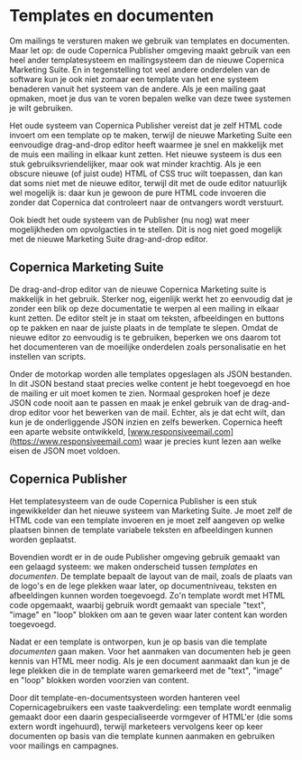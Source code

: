 # Templates en documenten

Om mailings te versturen maken we gebruik van templates en documenten. Maar
let op: de oude Copernica Publisher omgeving maakt gebruik van een heel
ander templatesysteem en mailingsysteem dan de nieuwe Copernica Marketing 
Suite. En in tegenstelling tot veel andere onderdelen van de software kun je 
ook niet zomaar een template van het ene systeem benaderen vanuit het systeem 
van de andere. Als je een mailing gaat opmaken, moet je dus van te voren 
bepalen welke van deze twee systemen je wilt gebruiken. 

Het oude systeem van Copernica Publisher vereist dat je zelf HTML code invoert
om een template op te maken, terwijl de nieuwe Marketing Suite een eenvoudige
drag-and-drop editor heeft waarmee je snel en makkelijk met de muis een mailing 
in elkaar kunt zetten. Het nieuwe systeem is dus een stuk gebruiksvriendelijker,
maar ook wat minder krachtig. Als je een obscure nieuwe (of juist oude) HTML of CSS 
truc wilt toepassen, dan kan dat soms niet met de nieuwe editor, terwijl dit 
met de oude editor natuurlijk wel mogelijk is: daar kun je gewoon de pure HTML 
code invoeren die zonder dat Copernica dat controleert naar de ontvangers
wordt verstuurt.

Ook biedt het oude systeem van de Publisher (nu nog) wat meer mogelijkheden 
om opvolgacties in te stellen. Dit is nog niet goed mogelijk met de nieuwe 
Marketing Suite drag-and-drop editor.


## Copernica Marketing Suite

De drag-and-drop editor van de nieuwe Copernica Marketing suite is 
makkelijk in het gebruik. Sterker nog, eigenlijk werkt het zo eenvoudig
dat je zonder een blik op deze documentatie te werpen al een mailing in elkaar 
kunt zetten. De editor stelt je in staat om teksten, afbeeldingen en buttons 
op te pakken en naar de juiste plaats in de template te slepen. Omdat de 
nieuwe editor zo eenvoudig is te gebruiken, beperken we ons daarom
tot het documenteren van de moeilijke onderdelen zoals personalisatie en
het instellen van scripts. 

Onder de motorkap worden alle templates opgeslagen als JSON bestanden. In dit
JSON bestand staat precies welke content je hebt toegevoegd en hoe de mailing
er uit moet komen te zien. Normaal gesproken hoef je deze JSON code 
nooit aan te passen en maak je enkel gebruik van de drag-and-drop editor
voor het bewerken van de mail. Echter, als je dat echt wilt, dan kun je de
onderliggende JSON inzien en zelfs bewerken. Copernica heeft een aparte 
website ontwikkeld, [www.responsiveemail.com](https://www.responsiveemail.com)
waar je precies kunt lezen aan welke eisen de JSON moet voldoen.


## Copernica Publisher

Het templatesysteem van de oude Copernica Publisher is een stuk ingewikkelder
dan het nieuwe systeem van Marketing Suite. Je moet zelf de HTML code van een
template invoeren en je moet zelf aangeven op welke plaatsen binnen de 
template variabele teksten en afbeeldingen kunnen worden geplaatst.

Bovendien wordt er in de oude Publisher omgeving gebruik gemaakt van een 
gelaagd systeem: we maken onderscheid tussen *templates* en 
*documenten*. De template bepaalt de layout van de mail, zoals de plaats van 
de logo's en de lege plekken waar later, op documentniveau, teksten en 
afbeeldingen kunnen worden toegevoegd. Zo'n template wordt met HTML code 
opgemaakt, waarbij gebruik wordt gemaakt van speciale "text", "image" en 
"loop" blokken om aan te geven waar later content kan worden toegevoegd.

Nadat er een template is ontworpen, kun je op basis van die template 
*documenten* gaan maken. Voor het aanmaken van documenten heb je geen kennis 
van HTML meer nodig. Als je een document aanmaakt dan kun je de lege plekken 
die in de template waren gemarkeerd met de "text", "image" en "loop" blokken
worden voorzien van content.

Door dit template-en-documentsysteen worden hanteren veel Copernicagebruikers
een vaste taakverdeling: een template wordt eenmalig gemaakt door een
daarin gespecialiseerde vormgever of HTML'er (die soms extern wordt ingehuurd),
terwijl marketeers vervolgens keer op keer documenten op basis van die 
template kunnen aanmaken en gebruiken voor mailings en campagnes.

